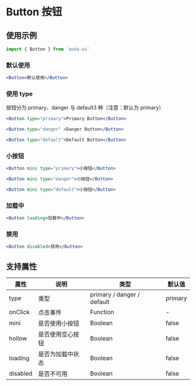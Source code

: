 ---
---

# Button 按钮

## 使用示例

```js
import { Button } from 'auto-ui'
```

### 默认使用

```jsx
<Button>默认使用</Button>
```

### 使用 type

按钮分为 primary、danger 与 default3 种（注意：默认为 primary）

```jsx
<Button type="primary">Primary Button</Button>

<Button type="danger" >Danger Button</Button>

<Button type="default">Default Button</Button>
```

### 小按钮

```jsx
<Button mini type="primary">小按钮</Button>

<Button mini type="danger">小按钮</Button>

<Button mini type="default">小按钮</Button>
```

### 加载中

```jsx
<Button loading>加载中</Button>
```

### 禁用

```jsx
<Button disabled>禁用</Button>
```

## 支持属性

| 属性     | 说明             | 类型                       | 默认值  |
| -------- | ---------------- | -------------------------- | ------- |
| type     | 类型             | primary / danger / default | primary |
| onClick  | 点击事件         | Function                   | -       |
| mini     | 是否使用小按钮   | Boolean                    | false   |
| hollow   | 是否使用空心按钮 | Boolean                    | false   |
| loading  | 是否为加载中状态 | Boolean                    | false   |
| disabled | 是否不可用       | Boolean                    | false   |
